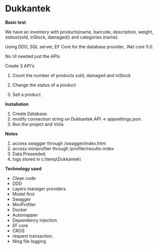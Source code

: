 # Dukkantek
**Basic test**

We have an inventory with products(name, barcode, description, weight, status(sold, inStock, damaged)) and categories (name).

 Using DDD, SQL server, EF Core for the database provider, .Net core 5.0.

No UI needed just the APIs

 Create 3 API's

1) Count the number of products sold, damaged and inStock

2) Change the status of a product

3) Sell a product

**Installation**
1) Create Database.
2) modify connection string on Dukkantek.API -> appsettings.json.
3) Run the project and Voila


**Notes**
1) access swagger through  /swagger/index.html
2) access miniprofiler through  /profiler/results-index
3) Data Preseeded.
4) logs stored in c:\temp\Dukkantek\

**Technology used**
- Clean code
- DDD
- Layers manager providers
- Model first
- Swagger
- MiniProfiler
- Docker 
-  Automapper
- Dependency injection
- EF core
- CROS
- request transaction.
- Nlog file logging 
 
